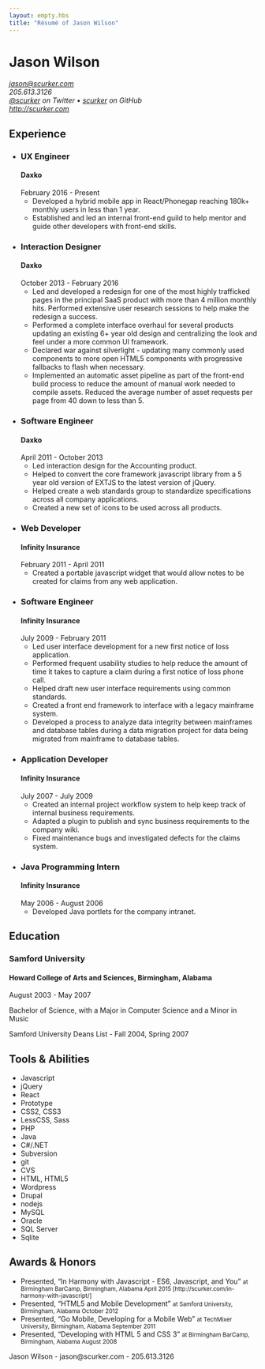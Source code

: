 ```yaml
---
layout: empty.hbs
title: "Résumé of Jason Wilson"
---
```

<div class="hresume">
  <h1 class="fn">Jason Wilson</h1>
  <address class="vcard contact">
    <div><a class="email" href="mailto:jason@scurker.com">jason@scurker.com</a></div>
    <div class="tel">205.613.3126</div>
    <div><a class="url" href="https://twitter.com/scurker">@scurker</a> on Twitter • <a class="url" href="https://github.com/scurker">scurker</a> on GitHub</div>
    <div><a class="url" href="http://scurker.com">http://scurker.com</a></div>
  </address>
  <section>
    <h2>Experience</h2>
    <ul>      
      <li class="experience">
        <h3>UX Engineer</h3>
        <h4>Daxko</h4>
        <date>February 2016 - Present</date>
        <ul>
          <li>Developed a hybrid mobile app in React/Phonegap reaching 180k+ monthly users in less than 1 year.</li>
          <li>Established and led an internal front-end guild to help mentor and guide other developers with front-end skills.</li>
        </ul>
      </li>
      <li class="experience">
        <h3>Interaction Designer</h3>
        <h4>Daxko</h4>
        <date>October 2013 - February 2016</date>
        <ul>
          <li>Led and developed a redesign for one of the most highly trafficked pages in the principal SaaS product with more than 4 million monthly hits. Performed extensive user research sessions to help make the redesign a success.</li>
          <li>Performed a complete interface overhaul for several products updating an existing 6+ year old design and centralizing the look and feel under a more common UI framework.</li>
          <li>Declared war against silverlight - updating many commonly used components to more open HTML5 components with progressive fallbacks to flash when necessary.</li>
          <li>Implemented an automatic asset pipeline as part of the front-end build process to reduce the amount of manual work needed to compile assets. Reduced the average number of asset requests per page from 40 down to less than 5.</li>
        </ul>
      </li>
      <li class="experience">
        <h3>Software Engineer</h3>
        <h4>Daxko</h4>
        <date>April 2011 - October 2013</date>
        <ul>
          <li>Led interaction design for the Accounting product.</li>
          <li>Helped to convert the core framework javascript library from a 5 year old version of EXTJS to the latest version of jQuery.</li>
          <li>Helped create a web standards group to standardize specifications across all company applications.</li>
          <li>Created a new set of icons to be used across all products.</li>
        </ul>
      </li>
      <li class="experience">
        <h3>Web Developer</h3>
        <h4>Infinity Insurance</h4>
        <date>February 2011 - April 2011</date>
        <ul>
          <li>Created a portable javascript widget that would allow notes to be created for claims from any web application.</li>
        </ul>
      </li>
      <li class="experience">
        <h3>Software Engineer</h3>
        <h4>Infinity Insurance</h4>
        <date>July 2009 - February 2011</date>
        <ul>
          <li>Led user interface development for a new first notice of loss application.</li>
          <li>Performed frequent usability studies to help reduce the amount of time it takes to capture a claim during a first notice of loss phone call.</li>
          <li>Helped draft new user interface requirements using common standards.</li>
          <li>Created a front end framework to interface with a legacy mainframe system.</li>
          <li>Developed a process to analyze data integrity between mainframes and database tables during a data migration project for data being migrated from mainframe to database tables.</li>
        </ul>
      </li>
      <li class="experience">
        <h3>Application Developer</h3>
        <h4>Infinity Insurance</h4>
        <date>July 2007 - July 2009</date>
        <ul>
          <li>Created an internal project workflow system to help keep track of internal business requirements.</li>
          <li>Adapted a plugin to publish and sync business requirements to the company wiki.</li>
          <li>Fixed maintenance bugs and investigated defects for the claims system.</li>
        </ul>
      </li>
      <li class="experience">
        <h3>Java Programming Intern</h3>
        <h4>Infinity Insurance</h4>
        <date>May 2006 - August 2006</date>
        <ul>
          <li>Developed Java portlets for the company intranet.</li>
        </ul>
      </li>
    </ul>
  </section>
  <section class="education">
    <h2>Education</h2>
    <h3>Samford University</h3>
    <h4>Howard College of Arts and Sciences, Birmingham, Alabama</h4>
    <date>August 2003 - May 2007</date>
    <p>Bachelor of Science, with a Major in Computer Science and a Minor in Music</p>
    <p>Samford University Deans List - Fall 2004, Spring 2007</p>
  </section>
  <section class="skills">
    <h2>Tools &amp; Abilities</h2>
    <ul class="skills">
      <li class="skill">Javascript</li>
      <li class="skill">jQuery</li>
      <li class="skill">React</li>
      <li class="skill">Prototype</li>
      <li class="skill">CSS2, CSS3</li>
      <li class="skill">LessCSS, Sass</li>
      <li class="skill">PHP</li>
      <li class="skill">Java</li>
      <li class="skill">C#/.NET</li>
      <li class="skill">Subversion</li>
      <li class="skill">git</li>
      <li class="skill">CVS</li>
      <li class="skill">HTML, HTML5</li>
      <li class="skill">Wordpress</li>
      <li class="skill">Drupal</li>
      <li class="skill">nodejs</li>
      <li class="skill">MySQL</li>
      <li class="skill">Oracle</li>
      <li class="skill">SQL Server</li>
      <li class="skill">Sqlite</li>
    </ul>
  </section>
  <section class="awards">
    <h2>Awards &amp; Honors</h2>
    <ul>
      <li class="vevent">
        Presented, “In Harmony with Javascript - ES6, Javascript, and You”
        <small>at Birmingham BarCamp, Birmingham, Alabama April 2015 [http://scurker.com/in-harmony-with-javascript/]</small>
      </li>
      <li class="vevent">
        Presented, “HTML5 and Mobile Development”
        <small>at Samford University, Birmingham, Alabama October 2012</small>
      </li>
      <li class="vevent">
        Presented, “Go Mobile, Developing for a Mobile Web”
        <small>at TechMixer University, Birmingham, Alabama September 2011</small>
      </li>
      <li class="vevent">
        Presented, “Developing with HTML 5 and CSS 3”
        <small>at Birmingham BarCamp, Birmingham, Alabama August 2008</small>
      </li>
    </ul>
  </section>
  <footer>
    Jason Wilson - jason@scurker.com - 205.613.3126
  </footer>
  <link rel="stylesheet" href="resume.css"/>
</div>
